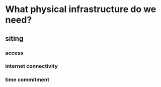 # What physical infrastructure do we need?

## siting

### access

### internet connectivity

### time commitment